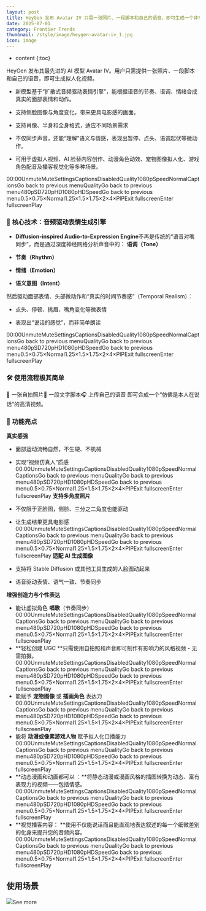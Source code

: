 ```yaml
---
layout: post
title: HeyGen 发布 Avatar IV 只需一张照片、一段脚本和自己的语音，即可生成一个非常逼真的自己数字人
date: 2025-07-01
category: Frontier Trends
thumbnail: /style/image/heygen-avatar-iv_1.jpg
icon: image
---
```

* content
{:toc}

HeyGen 发布其最先进的 AI 模型 Avatar IV。用户只需提供一张照片、一段脚本和自己的语音，即可生成拟人化视频。

- 新模型基于“扩散式音频驱动表情引擎”，能根据语音的节奏、语调、情绪合成真实的面部表情和动作。

- 支持侧脸图像与角度变化，带来更具电影感的画面。

- 支持肖像、半身和全身格式，适应不同场景需求

- 不仅同步声音，还能“理解”语义与情感，表现出暂停、点头、语调起伏等微动作。

- 可用于虚拟人视频、AI 脸替内容创作、动漫角色动效、宠物图像拟人化、游戏角色配音及播客视觉化等多种场景。

00:00UnmuteMuteSettingsCaptionsDisabledQuality1080pSpeedNormalCaptionsGo back to previous menuQualityGo back to previous menu480pSD720pHD1080pHDSpeedGo back to previous menu0.5×0.75×Normal1.25×1.5×1.75×2×4×PIPExit fullscreenEnter fullscreenPlay
### 🧠 **核心技术：音频驱动表情生成引擎**

- **Diffusion-inspired Audio-to-Expression Engine**不再是传统的“语音对嘴同步”，而是通过深度神经网络分析声音中的：
**语调（Tone）**

- **节奏（Rhythm）**

- **情绪（Emotion）**

- **语义意图（Intent）**

然后驱动面部表情、头部微动作和“真实的时间节奏感”（Temporal Realism）：

- 点头、停顿、挑眉、嘴角变化等微表情

- 表现出“说话的感觉”，而非简单朗读

00:00UnmuteMuteSettingsCaptionsDisabledQuality1080pSpeedNormalCaptionsGo back to previous menuQualityGo back to previous menu480pSD720pHD1080pHDSpeedGo back to previous menu0.5×0.75×Normal1.25×1.5×1.75×2×4×PIPExit fullscreenEnter fullscreenPlay
### 🛠️ **使用流程极其简单**
📸 一张自拍照片📝 一段文字脚本🎧 上传自己的语音
即可合成一个“仿佛是本人在说话”的高清视频。

### 🌟 **功能亮点**
**真实感强**

- 面部运动流畅自然，不生硬、不机械

- 实现“视频仿真人”质感
00:00UnmuteMuteSettingsCaptionsDisabledQuality1080pSpeedNormalCaptionsGo back to previous menuQualityGo back to previous menu480pSD720pHD1080pHDSpeedGo back to previous menu0.5×0.75×Normal1.25×1.5×1.75×2×4×PIPExit fullscreenEnter fullscreenPlay
**支持多角度照片**

- 不仅限于正脸图，侧脸、三分之二角度也能驱动

- 让生成结果更具电影感
00:00UnmuteMuteSettingsCaptionsDisabledQuality1080pSpeedNormalCaptionsGo back to previous menuQualityGo back to previous menu480pSD720pHD1080pHDSpeedGo back to previous menu0.5×0.75×Normal1.25×1.5×1.75×2×4×PIPExit fullscreenEnter fullscreenPlay
**适配 AI 生成图像**

- 支持将 Stable Diffusion 或其他工具生成的人脸图动起来

- 语音驱动表情、语气一致、节奏同步

**增强创造力与个性表达**

- 能让虚拟角色 **唱歌**（节奏同步）
00:00UnmuteMuteSettingsCaptionsDisabledQuality1080pSpeedNormalCaptionsGo back to previous menuQualityGo back to previous menu480pSD720pHD1080pHDSpeedGo back to previous menu0.5×0.75×Normal1.25×1.5×1.75×2×4×PIPExit fullscreenEnter fullscreenPlay
- **轻松创建 UGC  **只需使用自拍照和声音即可制作有影响力的风格视频 - 无需拍摄。
00:00UnmuteMuteSettingsCaptionsDisabledQuality1080pSpeedNormalCaptionsGo back to previous menuQualityGo back to previous menu480pSD720pHD1080pHDSpeedGo back to previous menu0.5×0.75×Normal1.25×1.5×1.75×2×4×PIPExit fullscreenEnter fullscreenPlay
- 能赋予 **宠物图像** 或 **插画角色** 表达力
00:00UnmuteMuteSettingsCaptionsDisabledQuality1080pSpeedNormalCaptionsGo back to previous menuQualityGo back to previous menu480pSD720pHD1080pHDSpeedGo back to previous menu0.5×0.75×Normal1.25×1.5×1.75×2×4×PIPExit fullscreenEnter fullscreenPlay
- 能将 **动漫或像素游戏人物** 赋予拟人化口播能力
00:00UnmuteMuteSettingsCaptionsDisabledQuality1080pSpeedNormalCaptionsGo back to previous menuQualityGo back to previous menu480pSD720pHD1080pHDSpeedGo back to previous menu0.5×0.75×Normal1.25×1.5×1.75×2×4×PIPExit fullscreenEnter fullscreenPlay
- **动态漫画和动画都可以 ：**将静态动漫或漫画风格的插图转换为动态、富有表现力的视频——包括情感。
00:00UnmuteMuteSettingsCaptionsDisabledQuality1080pSpeedNormalCaptionsGo back to previous menuQualityGo back to previous menu480pSD720pHD1080pHDSpeedGo back to previous menu0.5×0.75×Normal1.25×1.5×1.75×2×4×PIPExit fullscreenEnter fullscreenPlay
- **视觉播客内容： **使用不仅能说话而且能直观地表达叙述的每一个细微差别的化身来提升您的音频内容。
00:00UnmuteMuteSettingsCaptionsDisabledQuality1080pSpeedNormalCaptionsGo back to previous menuQualityGo back to previous menu480pSD720pHD1080pHDSpeedGo back to previous menu0.5×0.75×Normal1.25×1.5×1.75×2×4×PIPExit fullscreenEnter fullscreenPlay

## 使用场景
![](https://assets-v2.circle.so/4j3lpiwdsggb537upxo2vbvtsc3f)See more